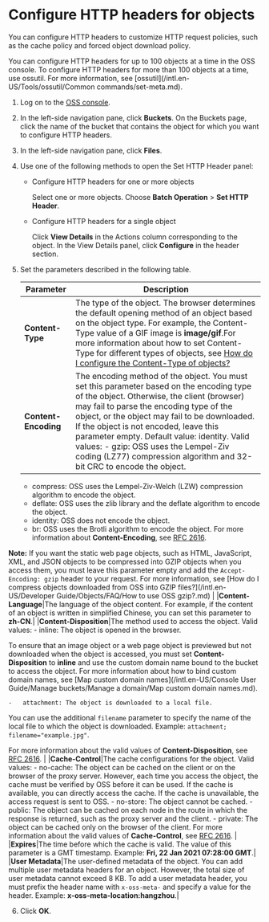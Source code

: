 # Configure HTTP headers for objects

You can configure HTTP headers to customize HTTP request policies, such as the cache policy and forced object download policy.

You can configure HTTP headers for up to 100 objects at a time in the OSS console. To configure HTTP headers for more than 100 objects at a time, use ossutil. For more information, see [ossutil](/intl.en-US/Tools/ossutil/Common commands/set-meta.md).

1.  Log on to the [OSS console](https://oss.console.aliyun.com/).

2.  In the left-side navigation pane, click **Buckets**. On the Buckets page, click the name of the bucket that contains the object for which you want to configure HTTP headers.

3.  In the left-side navigation pane, click **Files**.

4.  Use one of the following methods to open the Set HTTP Header panel:

    -   Configure HTTP headers for one or more objects

        Select one or more objects. Choose **Batch Operation** \> **Set HTTP Header**.

    -   Configure HTTP headers for a single object

        Click **View Details** in the Actions column corresponding to the object. In the View Details panel, click **Configure** in the header section.

5.  Set the parameters described in the following table.

    |Parameter|Description|
    |---------|-----------|
    |**Content-Type**|The type of the object. The browser determines the default opening method of an object based on the object type. For example, the Content-Type value of a GIF image is **image/gif**.For more information about how to set Content-Type for different types of objects, see [How do I configure the Content-Type of objects?](https://help.aliyun.com/knowledge_detail/39522.html) |
    |**Content-Encoding**|The encoding method of the object. You must set this parameter based on the encoding type of the object. Otherwise, the client \(browser\) may fail to parse the encoding type of the object, or the object may fail to be downloaded. If the object is not encoded, leave this parameter empty. Default value: identity. Valid values:    -   gzip: OSS uses the Lempel-Ziv coding \(LZ77\) compression algorithm and 32-bit CRC to encode the object.
    -   compress: OSS uses the Lempel-Ziv-Welch \(LZW\) compression algorithm to encode the object.
    -   deflate: OSS uses the zlib library and the deflate algorithm to encode the object.
    -   identity: OSS does not encode the object.
    -   br: OSS uses the Brotli algorithm to encode the object.
For more information about **Content-Encoding**, see [RFC 2616](https://www.ietf.org/rfc/rfc2616.txt).

**Note:** If you want the static web page objects, such as HTML, JavaScript, XML, and JSON objects to be compressed into GZIP objects when you access them, you must leave this parameter empty and add the `Accept-Encoding: gzip` header to your request. For more information, see [How do I compress objects downloaded from OSS into GZIP files?](/intl.en-US/Developer Guide/Objects/FAQ/How to use OSS gzip?.md) |
    |**Content-Language**|The language of the object content. For example, if the content of an object is written in simplified Chinese, you can set this parameter to **zh-CN**.|
    |**Content-Disposition**|The method used to access the object. Valid values:    -   inline: The object is opened in the browser.

To ensure that an image object or a web page object is previewed but not downloaded when the object is accessed, you must set **Content-Disposition** to **inline** and use the custom domain name bound to the bucket to access the object. For more information about how to bind custom domain names, see [Map custom domain names](/intl.en-US/Console User Guide/Manage buckets/Manage a domain/Map custom domain names.md).

    -   attachment: The object is downloaded to a local file.

You can use the additional `filename` parameter to specify the name of the local file to which the object is downloaded. Example: `attachment; filename="example.jpg"`.

For more information about the valid values of **Content-Disposition**, see [RFC 2616](https://www.ietf.org/rfc/rfc2616.txt). |
    |**Cache-Control**|The cache configurations for the object. Valid values:    -   no-cache: The object can be cached on the client or on the browser of the proxy server. However, each time you access the object, the cache must be verified by OSS before it can be used. If the cache is available, you can directly access the cache. If the cache is unavailable, the access request is sent to OSS.
    -   no-store: The object cannot be cached.
    -   public: The object can be cached on each node in the route in which the response is returned, such as the proxy server and the client.
    -   private: The object can be cached only on the browser of the client.
For more information about the valid values of **Cache-Control**, see [RFC 2616](https://www.ietf.org/rfc/rfc2616.txt). |
    |**Expires**|The time before which the cache is valid. The value of this parameter is a GMT timestamp. Example: **Fri, 22 Jan 2021 07:28:00 GMT**.|
    |**User Metadata**|The user-defined metadata of the object. You can add multiple user metadata headers for an object. However, the total size of user metadata cannot exceed 8 KB. To add a user metadata header, you must prefix the header name with `x-oss-meta-` and specify a value for the header. Example: **x-oss-meta-location:hangzhou**.|

6.  Click **OK**.


